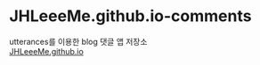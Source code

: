 # JHLeeeMe.github.io-comments
utterances를 이용한 blog 댓글 앱 저장소  
[JHLeeeMe.github.io](https://JHLeeeMe.github.io)
